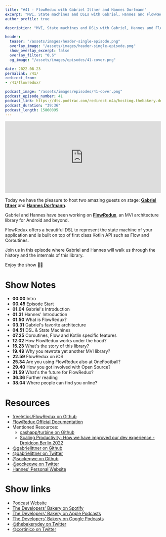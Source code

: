 ```yaml
---
title: "#41 - FlowRedux with Gabriel Ittner and Hannes Dorfmann"
excerpt: "MVI, State machines and DSLs with Gabriel, Hannes and FlowRedux"
author_profile: true

description: "MVI, State machines and DSLs with Gabriel, Hannes and FlowRedux"

header:
  teaser: "/assets/images/header-single-episode.png"
  overlay_image: "/assets/images/header-single-episode.png"
  show_overlay_excerpt: false
  overlay_filter: "0.6"
  og_image: "/assets/images/episodes/41-cover.png"

date: 2022-08-23
permalink: /41/
redirect_from:
- /41/flowredux/

podcast_image: "/assets/images/episodes/41-cover.png"
podcast_episode_number: 41
podcast_link: https://dts.podtrac.com/redirect.m4a/hosting.thebakery.dev/41-thedevelopersbakery-flowredux.m4a
podcast_duration: "39:36"
podcast_length: 15860095
---
```


<iframe src="https://open.spotify.com/embed-podcast/show/4jV6Yoz7D38sZJlYMzJm3k" width="100%" height="232" frameborder="0" allowtransparency="true" allow="encrypted-media"></iframe>

Today we have the pleasure to host two amazing guests on stage: [**Gabriel Ittner**](https://github.com/gabrielittner) and [**Hannes Dorfmann**](https://github.com/sockeqwe).

Gabriel and Hannes have been working on [**FlowRedux**](https://github.com/freeletics/FlowRedux), an MVI architecture library for Android and beyond.

FlowRedux offers a beautiful DSL to represent the state machine of your application and is built on top of first class Kotlin API such as Flow and Coroutines. 

Join us in this episode where Gabriel and Hannes will walk us through the history and the internals of this library.

Enjoy the show 👨‍🍳

# Show Notes

- **00.00** Intro
- **00.45** Episode Start
- **01.04** Gabriel's Introduction
- **01.31** Hannes' Introduction
- **01.50** What is FlowRedux?
- **03.31** Gabriel's favorite architecture
- **04.51** DSL & State Machines
- **07.25** Coroutines, Flow and Kotlin specific features
- **12.02** How FlowRedux works under the hood?
- **15.23** What's the story of this library?
- **19.49** Why you rewrote yet another MVI library?
- **22.59** FlowRedux on iOS
- **25.34** Are you using FlowRedux also at OneFootball?
- **29.40** How you got involved with Open Source?
- **31.59** What's the future for FlowRedux?
- **36.36** Further reading
- **38.04** Where people can find you online?

# Resources

* <i class="fab fa-github"></i> [freeletics/FlowRedux on Github](https://github.com/freeletics/FlowRedux)
* <i class="fas fa-link"></i> [FlowRedux Official Documentation](https://freeletics.github.io/FlowRedux/)
* Mentioned Resources:
    * <i class="fas fa-link"></i> [cashapp/turbine on Github](https://github.com/cashapp/turbine)
    * <i class="fab fa-youtube"></i> [Scaling Productivity: How we have improved our dev experience - Droidcon Berlin 2022](https://www.droidcon.com/2022/08/01/scaling-productivity-how-we-have-improved-our-dev-experience/)
* <i class="fab fa-github"></i> [@gabrielittner on Github](https://github.com/gabrielittner)
* <i class="fab fa-twitter"></i> [@gabrielittner on Twitter](https://twitter.com/gabrielittner)
* <i class="fab fa-github"></i> [@sockeqwe on Github](https://github.com/sockeqwe)
* <i class="fab fa-twitter"></i> [@sockeqwe on Twitter](https://twitter.com/sockeqwe)
* <i class="fas fa-link"></i> [Hannes' Personal Website](https://hannesdorfmann.com/)

# Show links

* <i class="fas fa-link"></i> [Podcast Website](https://thebakery.dev)
* <i class="fab fa-spotify"></i> [The Developers' Bakery on Spotify](https://open.spotify.com/show/4jV6Yoz7D38sZJlYMzJm3k?si=AL3ske_0R_CKlEScMhYhug)
* <i class="fas fa-podcast"></i> [The Developers' Bakery on Apple Podcasts](https://podcasts.apple.com/us/podcast/the-developers-bakery/id1542849034)
* <i class="fab fa-google-play"></i> [The Developers' Bakery on Google Podcasts](https://podcasts.google.com/feed/aHR0cHM6Ly90aGViYWtlcnkuZGV2L3BvZGNhc3QueG1s)
* <i class="fab fa-twitter"></i> [@thebakerydev on Twitter](https://twitter.com/thebakerydev)
* <i class="fab fa-twitter"></i> [@cortinico on Twitter](https://twitter.com/cortinico)
